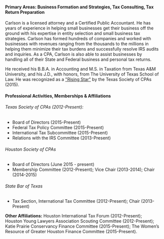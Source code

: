 
#### Primary Areas: Business Formation and Strategies, Tax Consulting, Tax Return Preparation

Carlson is a licensed attorney and a Certified Public Accountant. He has years of experience in helping small businesses get their business off the ground with his expertise in entity selection and small business tax strategies. Carlson has formed hundreds of companies and worked with businesses with revenues ranging from the thousands to the millions in helping them minimize their tax burdens and successfully resolve IRS audits and inquiries. As a CPA, Carlson is also able to assist businesses by handling all of their State and Federal business and personal tax returns.

He received his B.B.A. in Accounting and M.S. in Taxation from Texas A&M University, and his J.D., with honors, from The University of Texas School of Law. He was recognized as a ["Rising Star"](https://www.tscpa.org/eweb/DynamicPage.aspx?webcode=ABTrisingStars15) by the Texas Society of CPAs (2015).

#### Professional Activities, Memberships & Affiliations

###### Texas Society of CPAs (2012-Present):

* Board of Directors (2015-Present)
* Federal Tax Policy Committee (2015-Present)
* International Tax Subcommittee (2015-Present)
* Relations with the IRS Committee (2013-Present)

###### Houston Society of CPAs

* Board of Directors (June 2015 - present)
* Membership Committee (2012-Present); Vice Chair (2013-2014); Chair (2014-2015)

###### State Bar of Texas

* Tax Section, International Tax Committee (2012-Present); Chair (2013-Present)

**Other Affiliations:** Houston International Tax Forum (2012-Present); Houston Young Lawyers Association Scouting Committee (2012-Present); Katie Prairie Conservancy Finance Committee (2015-Present); The Women’s Resource of Greater Houston Finance Committee (2015-Present).
